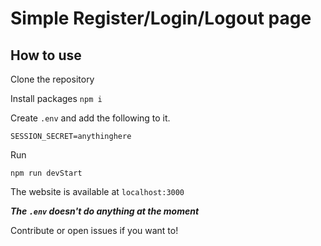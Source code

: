 # Simple Register/Login/Logout page

## How to use

Clone the repository

Install packages `npm i`

Create `.env` and add the following to it.

```.env
SESSION_SECRET=anythinghere
```

Run 
```
npm run devStart
```

The website is available at `localhost:3000`



**_The ``.env`` doesn't do anything at the moment_**

Contribute or open issues if you want to!

